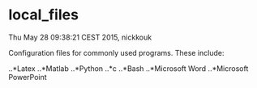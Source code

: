 # local_files
Thu May 28 09:38:21 CEST 2015, nickkouk

Configuration files for commonly used programs.
These include:

..*Latex
..*Matlab
..*Python
..*c
..*Bash
..*Microsoft Word
..*Microsoft PowerPoint
